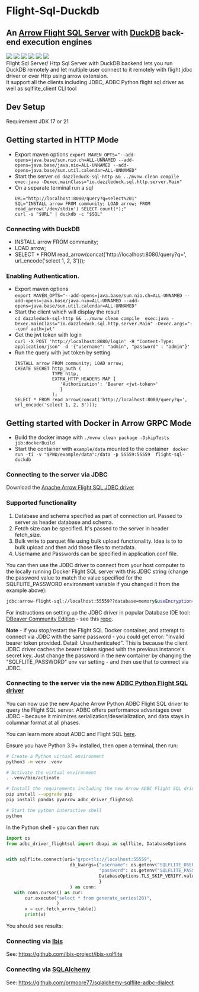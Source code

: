 # Flight-Sql-Duckdb

## An [Arrow Flight SQL Server](https://arrow.apache.org/docs/format/FlightSql.html) with [DuckDB](https://duckdb.org) back-end execution engines

[<img src="https://img.shields.io/badge/dockerhub-image-green.svg?logo=Docker">](https://hub.docker.com/r/voltrondata/sqlflite)
[<img src="https://img.shields.io/badge/Documentation-dev-yellow.svg?logo=">](https://arrow.apache.org/docs/format/FlightSql.html)
[<img src="https://img.shields.io/badge/Arrow%20JDBC%20Driver-download%20artifact-red?logo=Apache%20Maven">](https://search.maven.org/search?q=a:flight-sql-jdbc-driver)
[<img src="https://img.shields.io/badge/PyPI-Arrow%20ADBC%20Flight%20SQL%20driver-blue?logo=PyPI">](https://pypi.org/project/adbc-driver-flightsql/)
[<img src="https://img.shields.io/badge/PyPI-SQLFlite%20Ibis%20Backend-blue?logo=PyPI">](https://pypi.org/project/ibis-sqlflite/)
[<img src="https://img.shields.io/badge/PyPI-SQLFlite%20SQLAlchemy%20Dialect-blue?logo=PyPI">](https://pypi.org/project/sqlalchemy-sqlflite-adbc-dialect/)
<br> Flight Sql Server/ Http Sql Server with DuckDB backend lets you run DuckDB remotely and let multiple user connect to it remotely with flight jdbc driver or over Http using arrow extension.
<br> It support all the clients including JDBC, ADBC Python flight sql driver as well as sqlflite_client CLI tool

## Dev Setup
Requirement
JDK 17 or 21

## Getting started in HTTP Mode
- Export maven options
  `export MAVEN_OPTS="--add-opens=java.base/sun.nio.ch=ALL-UNNAMED --add-opens=java.base/java.nio=ALL-UNNAMED --add-opens=java.base/sun.util.calendar=ALL-UNNAMED"`
- Start the server
  `cd dazzleduck-sql-http && ../mvnw clean compile  exec:java -Dexec.mainClass="io.dazzleduck.sql.http.server.Main"`
- On a separate terminal run a sql 
  ```
  URL="http://localhost:8080/query?q=select%201"
  SQL="INSTALL arrow FROM community; LOAD arrow; FROM read_arrow('/dev/stdin') SELECT count(*);"
  curl -s "$URL" | duckdb -c "$SQL"
  ```

### Connecting with DuckDB
- INSTALL arrow FROM community;
- LOAD arrow;
- SELECT * FROM read_arrow(concat('http://localhost:8080/query?q=', url_encode('select 1, 2, 3')));


### Enabling Authentication.
- Export maven options <br>
  ```export MAVEN_OPTS="--add-opens=java.base/sun.nio.ch=ALL-UNNAMED --add-opens=java.base/java.nio=ALL-UNNAMED --add-opens=java.base/sun.util.calendar=ALL-UNNAMED"```
- Start the client which will display the result <br>
  ``cd dazzleduck-sql-http && ../mvnw clean compile  exec:java -Dexec.mainClass="io.dazzleduck.sql.http.server.Main" -Dexec.args="--conf auth=jwt"``
- Get the jwt token with login <br>
 ```curl -X POST 'http://localhost:8080/login' -H "Content-Type: application/json" -d '{"username": "admin", "password" : "admin"}'```
- Run the query with jwt token by setting <br>
  ```
  INSTALL arrow FROM community; LOAD arrow;
  CREATE SECRET http_auth (
                TYPE http,
                EXTRA_HTTP_HEADERS MAP {
                   'Authorization': 'Bearer <jwt-token>'
                   }
                );
  SELECT * FROM read_arrow(concat('http://localhost:8080/query?q=', url_encode('select 1, 2, 3')));
  ```
  
## Getting started with Docker in Arrow GRPC Mode
- Build the docker image with
  `./mvnw clean package -DskipTests jib:dockerBuild`
- Start the container with `example/data` mounted to the container
  ` docker run -ti -v "$PWD/example/data":/data -p 55559:55559  flight-sql-duckdb`

### Connecting to the server via JDBC
Download the [Apache Arrow Flight SQL JDBC driver](https://search.maven.org/search?q=a:flight-sql-jdbc-driver)

### Supported functionality
1. Database and schema specified as part of connection url. Passed to server as header database and schema.
2. Fetch size can be specified. It's passed to the server in header fetch_size.
3. Bulk write to parquet file using bulk upload functionality. Idea is to to bulk upload and then add those files to metadata.
4. Username and Passwords can be specified in application.conf file.

You can then use the JDBC driver to connect from your host computer to the locally running Docker Flight SQL server with this JDBC string (change the password value to match the value specified for the SQLFLITE_PASSWORD environment variable if you changed it from the example above):
```bash
jdbc:arrow-flight-sql://localhost:55559??database=memory&useEncryption=0&user=admin&password=admin
```

For instructions on setting up the JDBC driver in popular Database IDE tool: [DBeaver Community Edition](https://dbeaver.io) - see this [repo](https://github.com/voltrondata/setup-arrow-jdbc-driver-in-dbeaver).

**Note** - if you stop/restart the Flight SQL Docker container, and attempt to connect via JDBC with the same password - you could get error: "Invalid bearer token provided. Detail: Unauthenticated".  This is because the client JDBC driver caches the bearer token signed with the previous instance's secret key.  Just change the password in the new container by changing the "SQLFLITE_PASSWORD" env var setting - and then use that to connect via JDBC.

### Connecting to the server via the new [ADBC Python Flight SQL driver](https://pypi.org/project/adbc-driver-flightsql/)

You can now use the new Apache Arrow Python ADBC Flight SQL driver to query the Flight SQL server.  ADBC offers performance advantages over JDBC - because it minimizes serialization/deserialization, and data stays in columnar format at all phases.

You can learn more about ADBC and Flight SQL [here](https://voltrondata.com/resources/simplifying-database-connectivity-with-arrow-flight-sql-and-adbc).

Ensure you have Python 3.9+ installed, then open a terminal, then run:
```bash
# Create a Python virtual environment
python3 -m venv .venv

# Activate the virtual environment
. .venv/bin/activate

# Install the requirements including the new Arrow ADBC Flight SQL driver
pip install --upgrade pip
pip install pandas pyarrow adbc_driver_flightsql

# Start the python interactive shell
python
```

In the Python shell - you can then run:
```python
import os
from adbc_driver_flightsql import dbapi as sqlflite, DatabaseOptions


with sqlflite.connect(uri="grpc+tls://localhost:55559",
                        db_kwargs={"username": os.getenv("SQLFLITE_USERNAME", "admin"),
                                   "password": os.getenv("SQLFLITE_PASSWORD", "admin"),
                                   DatabaseOptions.TLS_SKIP_VERIFY.value: "true"  # Not needed if you use a trusted CA-signed TLS cert
                                   }
                        ) as conn:
   with conn.cursor() as cur:
       cur.execute("select * from generate_series(20)",
                   )
       x = cur.fetch_arrow_table()
       print(x)
```

You should see results:


### Connecting via [Ibis](https://ibis-project.org)
See: https://github.com/ibis-project/ibis-sqlflite

### Connecting via [SQLAlchemy](https://www.sqlalchemy.org)
See: https://github.com/prmoore77/sqlalchemy-sqlflite-adbc-dialect
